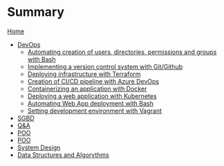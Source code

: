 # Summary

[Home](README.md)
- [DevOps](Introduction.md)
  - [Automating creation of users, directories, permissions and groups with Bash](<00-Basic Scripting.md>)
  - [Implementing a version control system with Git/Github](<01-Version Control Basics.md>)
  - [Deploying infrastructure with Terraform](<02-Provisioning Infrastructure.md>)
  - [Creation of CI/CD pipeline with Azure DevOps](<03-Configuration management.md>)
  - [Containerizing an application with Docker](<04-Containerization.md>)
  - [Deploying a web application with Kubernetes](<05-WebAppDeployment.md>)
  - [Automating Web App deployment with Bash](<06-InfrastructureAutomation.md>)
  - [Setting development environment with Vagrant](<07-AdvancedScripting.md>)
- [SGBD]()
- [Q&A]()
- [POO](08-POO_1.md)
- [POO](09-POO_2.md)
- [System Design]()
- [Data Structures and Algorythms]()
  
